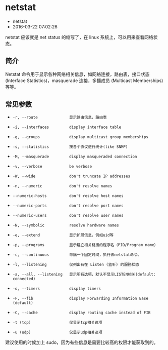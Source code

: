 # netstat
- netstat
- 2016-03-22 07:02:26

netstat 应该就是 net status 的缩写了，在 linux 系统上，可以用来查看网络状态。

## 简介
Netstat 命令用于显示各种网络相关信息，如网络连接，路由表，接口状态 (Interface Statistics)，masquerade 连接，多播成员 (Multicast Memberships) 等等。


<!--more-->


## 常见参数
*     -r, --route              显示路由信息，路由表
*     -i, --interfaces         display interface table
*     -g, --groups             display multicast group memberships
*     -s, --statistics         按各个协议进行统计(like SNMP)
*     -M, --masquerade         display masqueraded connection
*     -v, --verbose            be verbose
*     -W, --wide               don't truncate IP addresses
*     -n, --numeric            don't resolve names
*     --numeric-hosts          don't resolve host names
*     --numeric-ports          don't resolve port names
*     --numeric-users          don't resolve user names
*     -N, --symbolic           resolve hardware names
*     -e, --extend             显示扩展信息，例如uid等
*     -p, --programs           显示建立相关链接的程序名（PID/Program name）
*     -c, --continuous         每隔一个固定时间，执行该netstat命令。
*     -l, --listening          仅列出有在 Listen (监听) 的服務状态
*     -a, --all, --listening   显示所有选项，默认不显示LISTEN相关(default: connected)
*     -o, --timers             display timers
*     -F, --fib                display Forwarding Information Base (default)
*     -C, --cache              display routing cache instead of FIB
*     -t (tcp)                 仅显示tcp相关选项
*     -u (udp)                 仅显示udp相关选项

建议使用的时候加上 sudo，因为有些信息是需要比较高的权限才能获取到的。